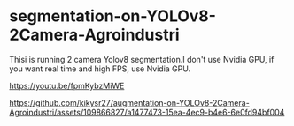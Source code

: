 # segmentation-on-YOLOv8-2Camera-Agroindustri
Thisi is running 2 camera Yolov8 segmentation.I don't use Nvidia GPU, if you want real time and high FPS, use Nvidia GPU.

https://youtu.be/fpmKybzMiWE


https://github.com/kikysr27/augmentation-on-YOLOv8-2Camera-Agroindustri/assets/109866827/a1477473-15ea-4ec9-b4e6-6e0fd94bf004


